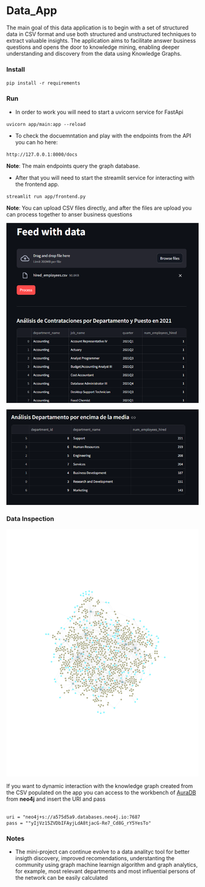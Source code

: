 # Data_App


The main goal of this data application is to begin with a set of structured data in CSV format and use both structured and unstructured techniques to extract valuable insights. The application aims to facilitate answer business questions and opens the door to knowledge mining, enabling deeper understanding and discovery from the data using Knowledge Graphs.


### Install

`pip install -r requirements`


### Run

- In order to work  you will need to start a uvicorn service for FastApi

`uvicorn app/main:app --reload`

- To check the docuemntation and play with the endpoints from the API you can ho here:

`http://127.0.0.1:8000/docs`

**Note**: The main endpoints query the graph database.


- After that you will need to start the streamlit service for interacting with the frontend app.

`streamlit run app/frontend.py`

**Note**: You can upload CSV files directly, and after the files are upload you can process together to anser business questions

![alt text](image.png)

![alt text](image-1.png)

### Data Inspection


![knowledge](knowledge_graph.png)

If you want to dynamic interaction with  the knowledge graph created from the CSV populated on the app you can access to the workbench of [AuraDB](https://workspace-preview.neo4j.io/) from **neo4j** and insert the URI and pass


```shell

uri = "neo4j+s://a575d5a9.databases.neo4j.io:7687
pass = ""yIjVz15ZVDbIFAyjLdA8tjacG-Re7_Cd8G_rY5YesTo"

```




### Notes

- The mini-project can continue evolve to a data analityc tool for better insigth discovery, improved recomendations, understanting the community using graph machine learnign algorithm and graph analytics, for example, most relevant departments and most influential persons of the network can be easily calculated

